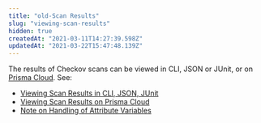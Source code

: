 ```yaml
---
title: "old-Scan Results"
slug: "viewing-scan-results"
hidden: true
createdAt: "2021-03-11T14:27:39.598Z"
updatedAt: "2021-03-22T15:47:48.139Z"
---
```

The results of Checkov scans can be viewed in CLI, JSON or JUnit, or on [Prisma Cloud](doc:prisma-cloud).
See:
  * [Viewing Scan Results in CLI, JSON, JUnit](doc:cli-json-junit) 
  * [Viewing Scan Results on Prisma Cloud](doc:prisma-cloud) 
  * [Note on Handling of Attribute Variables](doc:note-on-handling-of-variables)
